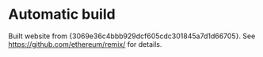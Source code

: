 # Automatic build
Built website from {3069e36c4bbb929dcf605cdc301845a7d1d66705}. See https://github.com/ethereum/remix/ for details.
